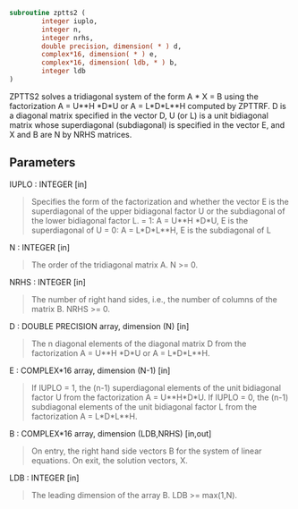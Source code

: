 ```fortran
subroutine zptts2 (
        integer iuplo,
        integer n,
        integer nrhs,
        double precision, dimension( * ) d,
        complex*16, dimension( * ) e,
        complex*16, dimension( ldb, * ) b,
        integer ldb
)
```

ZPTTS2 solves a tridiagonal system of the form
A \* X = B
using the factorization A = U\*\*H \*D\*U or A = L\*D\*L\*\*H computed by ZPTTRF.
D is a diagonal matrix specified in the vector D, U (or L) is a unit
bidiagonal matrix whose superdiagonal (subdiagonal) is specified in
the vector E, and X and B are N by NRHS matrices.

## Parameters
IUPLO : INTEGER [in]
> Specifies the form of the factorization and whether the
> vector E is the superdiagonal of the upper bidiagonal factor
> U or the subdiagonal of the lower bidiagonal factor L.
> = 1:  A = U\*\*H \*D\*U, E is the superdiagonal of U
> = 0:  A = L\*D\*L\*\*H, E is the subdiagonal of L

N : INTEGER [in]
> The order of the tridiagonal matrix A.  N >= 0.

NRHS : INTEGER [in]
> The number of right hand sides, i.e., the number of columns
> of the matrix B.  NRHS >= 0.

D : DOUBLE PRECISION array, dimension (N) [in]
> The n diagonal elements of the diagonal matrix D from the
> factorization A = U\*\*H \*D\*U or A = L\*D\*L\*\*H.

E : COMPLEX\*16 array, dimension (N-1) [in]
> If IUPLO = 1, the (n-1) superdiagonal elements of the unit
> bidiagonal factor U from the factorization A = U\*\*H\*D\*U.
> If IUPLO = 0, the (n-1) subdiagonal elements of the unit
> bidiagonal factor L from the factorization A = L\*D\*L\*\*H.

B : COMPLEX\*16 array, dimension (LDB,NRHS) [in,out]
> On entry, the right hand side vectors B for the system of
> linear equations.
> On exit, the solution vectors, X.

LDB : INTEGER [in]
> The leading dimension of the array B.  LDB >= max(1,N).
